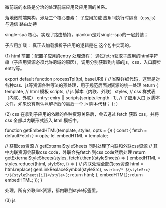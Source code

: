 微前端的本质是分治的处理前端应用及应用间的关系。

落地微前端架构，涉及三个核心要素：
子应用加载
应用间执行时隔离（css,js）与通信
路由劫持

single-spa 核心，实现了路由劫持，qiankun是对single-spa的一层封装；

子应用加载：
真正去加载解析子应用的逻辑是在 <import-html-entry> 这个包中实现的。

(1) html
前置：配置子应用的entry
处理流程：
通过fetch获取子应用的html字符串（子应用资源必须允许跨域的原因），调用<processTpl>分别获取到内部的js，css，入口脚步entry等。

export default function processTpl(tpl, baseURI) {
  // 省略详细代码，这里是对各种css、js等资源各种写法的预处理，用于规范后面对资源的统一处理
  return {
    template, // html 模板
    scripts, // js 脚本（内联、外联）
    styles, // css 样式表（内联、外联）
    entry: entry || scripts[scripts.length - 1], // 子应用入口 js 脚本文件，如果没有默认以解析后的最后一个 js 脚本代替；
  };
}

(2) css
在拿到子应用的依赖的各种资源关系后，会去通过 fetch 获取 css，并将 css 全部以内联形式嵌入 html 模板中。

function getEmbedHTML(template, styles, opts = {}) {
  const { fetch = defaultFetch } = opts;
  let embedHTML = template;

  // 获取css资源
  // getExternalStyleSheets 同时处理了内联和外联css资源
  // 其中内联资源会获取css code，外联会先fetch 到css code然后处理
  return getExternalStyleSheets(styles, fetch).then((styleSheets) => {
    embedHTML = styles.reduce((html, styleSrc, i) => {
      // 内联处理全部的css资源
      html = html.replace(
        genLinkReplaceSymbol(styleSrc),
        `<style>/* ${styleSrc} */${styleSheets[i]}</style>`
      );
      return html;
    }, embedHTML);
    return embedHTML;
  });
}

处理，所有外联link资源，都内联到style标签里。


(3) js
